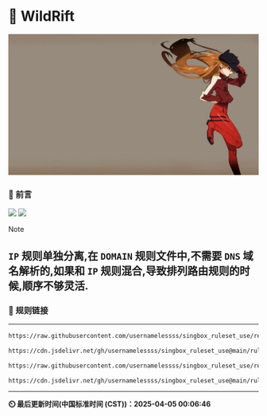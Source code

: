 
# 🧸 WildRift
![](https://raw.githubusercontent.com/usernamelessss/picture-bed/main/images/202504042256831.jpg)
### 📣 前言
![](https://shields.io/badge/-移除重复规则-ff69b4) ![](https://shields.io/badge/-IP&nbsp;规则单独存放不与&nbsp;DOMAIN&nbsp;等混合-green)
> [!NOTE]
**`IP` 规则单独分离,在 `DOMAIN` 规则文件中,不需要 `DNS` 域名解析的,如果和 `IP` 规则混合,导致排列路由规则的时候,顺序不够灵活.**
---

###  🔗 规则链接
---

```url
https://raw.githubusercontent.com/usernamelessss/singbox_ruleset_use/refs/heads/main/rule/WildRift/WildRift_No_IP.json
```

```url
https://cdn.jsdelivr.net/gh/usernamelessss/singbox_ruleset_use@main/rule/WildRift/WildRift_No_IP.json
```

```url
https://raw.githubusercontent.com/usernamelessss/singbox_ruleset_use/refs/heads/main/rule/WildRift/WildRift_No_IP.srs
```

```url
https://cdn.jsdelivr.net/gh/usernamelessss/singbox_ruleset_use@main/rule/WildRift/WildRift_No_IP.srs
```

---
**⏲️ 最后更新时间(中国标准时间 (CST))：2025-04-05 00:06:46**